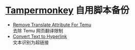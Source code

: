 # [Tampermonkey](https://greasyfork.org/zh-CN) 自用脚本备份
- [Remove Translate Attribute For Temu](https://greasyfork.org/zh-CN/scripts/491481-remove-translate-attribute-for-temu)</br>
  去除 Temu 网页翻译限制
- [Convert Text to Hyperlink](https://greasyfork.org/zh-CN/scripts/511554-convert-text-to-hyperlink)</br>
  文本识别为超链接
